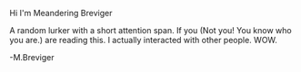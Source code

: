 Hi I'm Meandering Breviger

A random lurker with a short attention span.
If you (Not you! You know who you are.) are reading this.
I actually interacted with other people. WOW.

-M.Breviger
